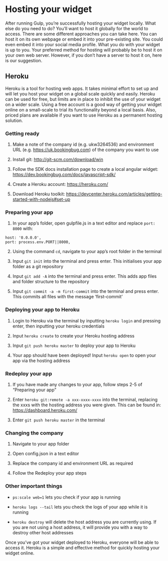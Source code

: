 # Hosting your widget

After running Gulp, you’re successfully hosting your widget locally. What else do you need to do? You’ll want to host it globally for the world to access. There are some different approaches you can take here. You can host it on its own webpage or embed it into your pre-existing site. You could even embed it into your social media profile. What you do with your widget is up to you. Your preferred method for hosting will probably be to host it on your own web server. However, if you don’t have a server to host it on, here is our suggestion.

## Heroku

Heroku is a tool for hosting web apps. It takes minimal effort to set up and will let you host your widget on a global scale quickly and easily. Heroku can be used for free, but limits are in place to inhibit the use of your widget on a wider scale. Using a free account is a good way of getting your widget online on a small-scale to trial its functionality beyond a local basis. Also, priced plans are available if you want to use Heroku as a permanent hosting solution.

### Getting ready

1. Make a note of the company id (e.g. ukw3264536) and environment URL (e.g. https://uk.bookingbug.com) of the company you want to use

2. Install git: http://git-scm.com/download/win

3. Follow the SDK docs installation page to create a local angular widget: https://dev.bookingbug.com/docs/javascript-sdk/

4. Create a Heroku account: https://heroku.com/

5. Download Heroku toolkit: https://devcenter.heroku.com/articles/getting-started-with-nodejs#set-up

### Preparing your app

1. In your app’s folder, open gulpfile.js in a text editor and replace `port: 8000` with:

  ```
host: '0.0.0.0',
port: process.env.PORT||8000,
```

2. Using the command `cd`, navigate to your app’s root folder in the terminal

3. Input `git init` into the terminal and press enter. This initialises your app folder as a git repository

4. Input `git add -A` into the terminal and press enter. This adds app files and folder structure to the repository

5. Input `git commit -a -m first-commit` into the terminal and press enter. This commits all files with the message ‘first-commit’

### Deploying your app to Heroku

1. Login to Heroku via the terminal by inputting `heroku login` and pressing enter, then inputting your heroku credentials

2. Input `heroku create` to create your Heroku hosting address

3. Input `git push heroku master` to deploy your app to Heroku

4. Your app should have been deployed! Input `heroku open` to open your app via the hosting address

### Redeploy your app

1. If you have made any changes to your app, follow steps 2-5 of “Preparing your app”

2. Enter `heroku git:remote -a xxx-xxxx-xxxx` into the terminal, replacing the xxxs with the hosting address you were given. This can be found in: https://dashboard.heroku.com/

3. Enter `git push heroku master` in the terminal

### Changing the company

1. Navigate to your app folder

2. Open config.json in a text editor

3. Replace the company id and environment URL as required

4. Follow the Redeploy your app steps

### Other important things

- `ps:scale web=1` lets you check if your app is running

- `heroku logs --tail` lets you check the logs of your app while it is running

- `heroku destroy` will delete the host address you are currently using. If you are not using a host address, it will provide you with a way to destroy other host addresses

Once you’ve got your widget deployed to Heroku, everyone will be able to access it. Heroku is a simple and effective method for quickly hosting your widget online.
